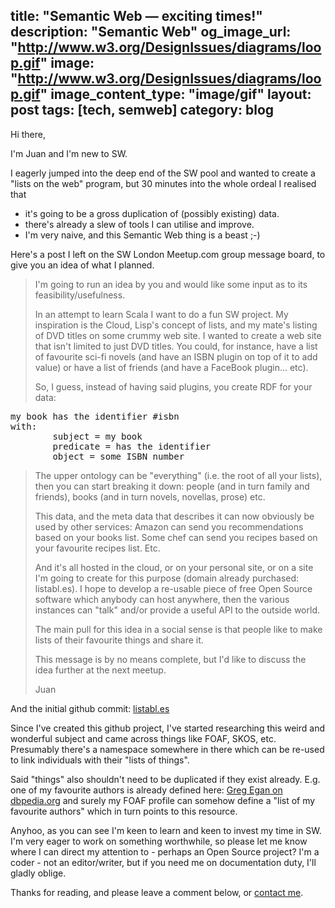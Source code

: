 title: "Semantic Web — exciting times!"
description: "Semantic Web"
og_image_url: "http://www.w3.org/DesignIssues/diagrams/loop.gif"
image: "http://www.w3.org/DesignIssues/diagrams/loop.gif"
image_content_type: "image/gif"
layout: post
tags: [tech, semweb]
category: blog
---

Hi there,

I'm Juan and I'm new to SW.

I eagerly jumped into the deep end of the SW pool and wanted to create a "lists on the web" program, but 30 minutes into the whole ordeal I realised that

* it's going to be a gross duplication of (possibly existing) data.
* there's already a slew of tools I can utilise and improve.
* I'm very naive, and this Semantic Web thing is a beast ;-)

Here's a post I left on the SW London Meetup.com group message board, to give you an idea of what I planned.

> I'm going to run an idea by you and would like some input as to its feasibility/usefulness.
> 
> In an attempt to learn Scala I want to do a fun SW project. My inspiration is the Cloud, Lisp's concept of lists, and my mate's listing of DVD titles on some crummy web site. I wanted to create a web site that isn't limited to just DVD titles. You could, for instance, have a list of favourite sci-fi novels (and have an ISBN plugin on top of it to add value) or have a list of friends (and have a FaceBook plugin... etc).
> 
> So, I guess, instead of having said plugins, you create RDF for your data:
> 
<pre>
my book has the identifier #isbn
with:
        subject = my book
        predicate = has the identifier
        object = some ISBN number
</pre>
> 
> The upper ontology can be "everything" (i.e. the root of all your lists), then you can start breaking it down: people (and in turn family and friends), books (and in turn novels, novellas, prose) etc.
> 
> This data, and the meta data that describes it can now obviously be used by other services: Amazon can send you recommendations based on your books list. Some chef can send you recipes based on your favourite recipes list. Etc.
> 
> And it's all hosted in the cloud, or on your personal site, or on a site I'm going to create for this purpose (domain already purchased: listabl.es). I hope to develop a re-usable piece of free Open Source software which anybody can host anywhere, then the various instances can "talk" and/or provide a useful API to the outside world.
> 
> The main pull for this idea in a social sense is that people like to make lists of their favourite things and share it.
> 
> This message is by no means complete, but I'd like to discuss the idea further at the next meetup.
> 
> Juan

And the initial github commit: [listabl.es](http://listabl.es) 

Since I've created this github project, I've started researching this weird and wonderful subject and came across things like FOAF, SKOS, etc. Presumably there's a namespace somewhere in there which can be re-used to link individuals with their "lists of things".

Said "things" also shouldn't need to be duplicated if they exist already. E.g. one of my favourite authors is already defined here: [Greg Egan on dbpedia.org](http://dbpedia.org/page/Greg_Egan) and surely my FOAF profile can somehow define a "list of my favourite authors" which in turn points to this resource.

Anyhoo, as you can see I'm keen to learn and keen to invest my time in SW. I'm very eager to work on something worthwhile, so please let me know where I can direct my attention to - perhaps an Open Source project? I'm a coder - not an editor/writer, but if you need me on documentation duty, I'll gladly oblige.

Thanks for reading, and please leave a comment below, or [contact me](mailto:%6F%70%79%61%74%65%40%67%6D%61%69%6C%2E%63%6F%6D).
